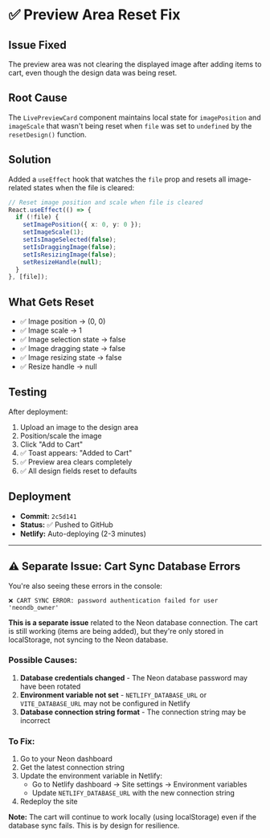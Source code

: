 # ✅ Preview Area Reset Fix

## Issue Fixed
The preview area was not clearing the displayed image after adding items to cart, even though the design data was being reset.

## Root Cause
The `LivePreviewCard` component maintains local state for `imagePosition` and `imageScale` that wasn't being reset when `file` was set to `undefined` by the `resetDesign()` function.

## Solution
Added a `useEffect` hook that watches the `file` prop and resets all image-related states when the file is cleared:

```typescript
// Reset image position and scale when file is cleared
React.useEffect(() => {
  if (!file) {
    setImagePosition({ x: 0, y: 0 });
    setImageScale(1);
    setIsImageSelected(false);
    setIsDraggingImage(false);
    setIsResizingImage(false);
    setResizeHandle(null);
  }
}, [file]);
```

## What Gets Reset
- ✅ Image position → (0, 0)
- ✅ Image scale → 1
- ✅ Image selection state → false
- ✅ Image dragging state → false
- ✅ Image resizing state → false
- ✅ Resize handle → null

## Testing
After deployment:
1. Upload an image to the design area
2. Position/scale the image
3. Click "Add to Cart"
4. ✅ Toast appears: "Added to Cart"
5. ✅ Preview area clears completely
6. ✅ All design fields reset to defaults

## Deployment
- **Commit:** `2c5d141`
- **Status:** ✅ Pushed to GitHub
- **Netlify:** Auto-deploying (2-3 minutes)

---

## ⚠️ Separate Issue: Cart Sync Database Errors

You're also seeing these errors in the console:

```
❌ CART SYNC ERROR: password authentication failed for user 'neondb_owner'
```

**This is a separate issue** related to the Neon database connection. The cart is still working (items are being added), but they're only stored in localStorage, not syncing to the Neon database.

### Possible Causes:
1. **Database credentials changed** - The Neon database password may have been rotated
2. **Environment variable not set** - `NETLIFY_DATABASE_URL` or `VITE_DATABASE_URL` may not be configured in Netlify
3. **Database connection string format** - The connection string may be incorrect

### To Fix:
1. Go to your Neon dashboard
2. Get the latest connection string
3. Update the environment variable in Netlify:
   - Go to Netlify dashboard → Site settings → Environment variables
   - Update `NETLIFY_DATABASE_URL` with the new connection string
4. Redeploy the site

**Note:** The cart will continue to work locally (using localStorage) even if the database sync fails. This is by design for resilience.

